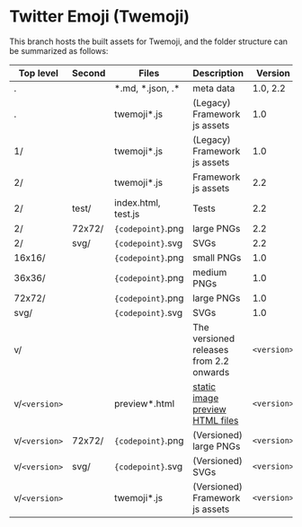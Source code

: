 # Twitter Emoji (Twemoji)

This branch hosts the built assets for Twemoji, and the folder structure can be summarized as follows:

| Top level     | Second | Files               | Description                                                                                | Version     |
| ------------- | ------ | ------------------- | ------------------------------------------------------------------------------------------ | ----------- |
| .             |        | \*.md, *.json, .\*  | meta data                                                                                  | 1.0, 2.2    |
| .             |        | twemoji*.js         | (Legacy) Framework js assets                                                               | 1.0         |
| 1/            |        | twemoji*.js         | (Legacy) Framework js assets                                                               | 1.0         |
| 2/            |        | twemoji*.js         | Framework js assets                                                                        | 2.2         |
| 2/            | test/  | index.html, test.js | Tests                                                                                      | 2.2         |
| 2/            | 72x72/ | `{codepoint}`.png   | large PNGs                                                                                 | 2.2         |
| 2/            | svg/   | `{codepoint}`.svg   | SVGs                                                                                       | 2.2         |
| 16x16/        |        | `{codepoint}`.png   | small PNGs                                                                                 | 1.0         |
| 36x36/        |        | `{codepoint}`.png   | medium PNGs                                                                                | 1.0         |
| 72x72/        |        | `{codepoint}`.png   | large PNGs                                                                                 | 1.0         |
| svg/          |        | `{codepoint}`.svg   | SVGs                                                                                       | 1.0         |
| v/            |        |                     | The versioned releases from 2.2 onwards                                                    | `<version>` |
| v/`<version>` |        | preview*.html       | [static image preview HTML files](https://jdecked.github.io/twemoji/v/latest/preview.html) | `<version>` |
| v/`<version>` | 72x72/ | `{codepoint}`.png   | (Versioned) large PNGs                                                                     | `<version>` |
| v/`<version>` | svg/   | `{codepoint}`.svg   | (Versioned) SVGs                                                                           | `<version>` |
| v/`<version>` |        | twemoji*.js         | (Versioned) Framework js assets                                                            | `<version>` |
